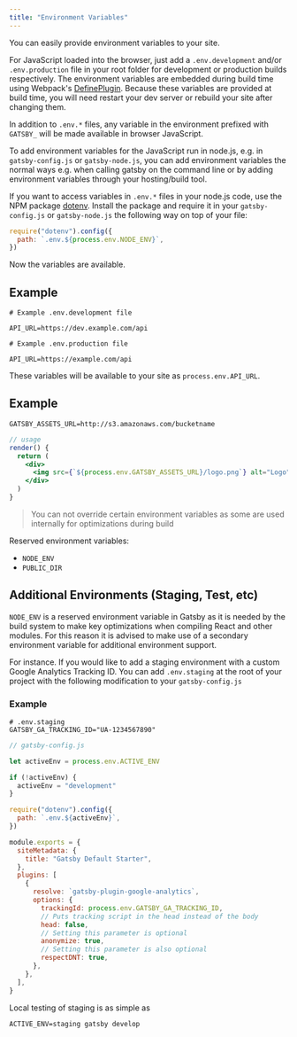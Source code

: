 ```yaml
---
title: "Environment Variables"
---
```


You can easily provide environment variables to your site.

For JavaScript loaded into the browser, just add a `.env.development` and/or
`.env.production` file in your root folder for development or production builds
respectively. The environment variables are embedded during build time using
Webpack's [DefinePlugin](https://webpack.js.org/plugins/define-plugin/). Because
these variables are provided at build time, you will need restart your dev
server or rebuild your site after changing them.

In addition to `.env.*` files, any variable in the environment prefixed with
`GATSBY_` will be made available in browser JavaScript.

To add environment variables for the JavaScript run in node.js, e.g. in
`gatsby-config.js` or `gatsby-node.js`, you can add environment variables the
normal ways e.g. when calling gatsby on the command line or by adding
environment variables through your hosting/build tool.

If you want to access variables in `.env.*` files in your node.js code, use the
NPM package [dotenv](https://www.npmjs.com/package/dotenv). Install the package and
require it in your `gatsby-config.js` or `gatsby-node.js` the following way on top of your file:

```javascript
require("dotenv").config({
  path: `.env.${process.env.NODE_ENV}`,
})
```

Now the variables are available.

## Example

```shell
# Example .env.development file

API_URL=https://dev.example.com/api
```

```shell
# Example .env.production file

API_URL=https://example.com/api
```

These variables will be available to your site as `process.env.API_URL`.

## Example

```
GATSBY_ASSETS_URL=http://s3.amazonaws.com/bucketname
```

```jsx
// usage
render() {
  return (
    <div>
      <img src={`${process.env.GATSBY_ASSETS_URL}/logo.png`} alt="Logo" />
    </div>
  )
}
```

> You can not override certain environment variables as some are used internally
> for optimizations during build

Reserved environment variables:

- `NODE_ENV`
- `PUBLIC_DIR`

## Additional Environments (Staging, Test, etc)

`NODE_ENV` is a reserved environment variable in Gatsby as it is needed by the build system to make key optimizations when compiling React and other modules. For this reason it is advised to make use of a secondary environment variable for additional environment support.

For instance. If you would like to add a staging environment with a custom Google Analytics Tracking ID. You can add `.env.staging` at the root of your project with the following modification to your `gatsby-config.js`

### Example

```shell
# .env.staging
GATSBY_GA_TRACKING_ID="UA-1234567890"
```

```javascript
// gatsby-config.js

let activeEnv = process.env.ACTIVE_ENV

if (!activeEnv) {
  activeEnv = "development"
}

require("dotenv").config({
  path: `.env.${activeEnv}`,
})

module.exports = {
  siteMetadata: {
    title: "Gatsby Default Starter",
  },
  plugins: [
    {
      resolve: `gatsby-plugin-google-analytics`,
      options: {
        trackingId: process.env.GATSBY_GA_TRACKING_ID,
        // Puts tracking script in the head instead of the body
        head: false,
        // Setting this parameter is optional
        anonymize: true,
        // Setting this parameter is also optional
        respectDNT: true,
      },
    },
  ],
}
```

Local testing of staging is as simple as

```
ACTIVE_ENV=staging gatsby develop
```

